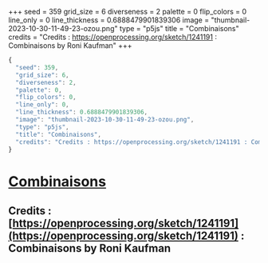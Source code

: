 +++
seed = 359
grid_size = 6
diverseness = 2
palette = 0
flip_colors = 0
line_only = 0
line_thickness = 0.6888479901839306
image = "thumbnail-2023-10-30-11-49-23-ozou.png"
type = "p5js"
title = "Combinaisons"
credits = "Credits : https://openprocessing.org/sketch/1241191 : Combinaisons by Roni Kaufman"
+++




~~~javascript
{
  "seed": 359,
  "grid_size": 6,
  "diverseness": 2,
  "palette": 0,
  "flip_colors": 0,
  "line_only": 0,
  "line_thickness": 0.6888479901839306,
  "image": "thumbnail-2023-10-30-11-49-23-ozou.png",
  "type": "p5js",
  "title": "Combinaisons",
  "credits": "Credits : https://openprocessing.org/sketch/1241191 : Combinaisons by Roni Kaufman"
}
~~~



# [Combinaisons](https://openprocessing.org/sketch/2066485)

## Credits : [https://openprocessing.org/sketch/1241191](https://openprocessing.org/sketch/1241191) : Combinaisons by Roni Kaufman 

